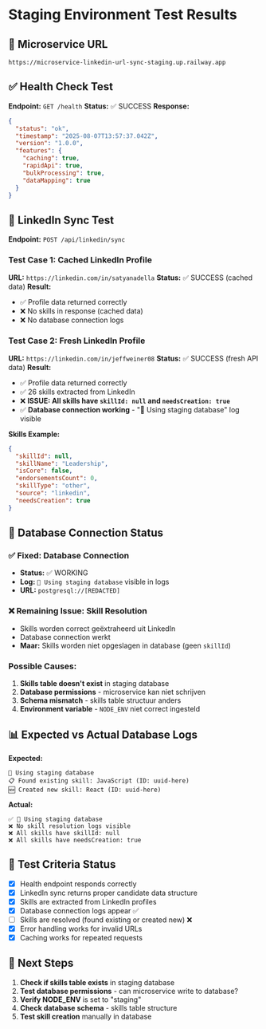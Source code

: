 # Staging Environment Test Results

## 🚀 Microservice URL
```
https://microservice-linkedin-url-sync-staging.up.railway.app
```

## ✅ Health Check Test
**Endpoint:** `GET /health`
**Status:** ✅ SUCCESS
**Response:**
```json
{
  "status": "ok",
  "timestamp": "2025-08-07T13:57:37.042Z",
  "version": "1.0.0",
  "features": {
    "caching": true,
    "rapidApi": true,
    "bulkProcessing": true,
    "dataMapping": true
  }
}
```

## 🔄 LinkedIn Sync Test
**Endpoint:** `POST /api/linkedin/sync`

### Test Case 1: Cached LinkedIn Profile
**URL:** `https://linkedin.com/in/satyanadella`
**Status:** ✅ SUCCESS (cached data)
**Result:** 
- ✅ Profile data returned correctly
- ❌ No skills in response (cached data)
- ❌ No database connection logs

### Test Case 2: Fresh LinkedIn Profile  
**URL:** `https://linkedin.com/in/jeffweiner08`
**Status:** ✅ SUCCESS (fresh API data)
**Result:**
- ✅ Profile data returned correctly
- ✅ 26 skills extracted from LinkedIn
- ❌ **ISSUE: All skills have `skillId: null` and `needsCreation: true`**
- ✅ **Database connection working** - "🔗 Using staging database" log visible

**Skills Example:**
```json
{
  "skillId": null,
  "skillName": "Leadership",
  "isCore": false,
  "endorsementsCount": 0,
  "skillType": "other",
  "source": "linkedin",
  "needsCreation": true
}
```

## 🚨 Database Connection Status

### **✅ Fixed: Database Connection**
- **Status:** ✅ WORKING
- **Log:** `🔗 Using staging database` visible in logs
- **URL:** `postgresql://[REDACTED]`

### **❌ Remaining Issue: Skill Resolution**
- Skills worden correct geëxtraheerd uit LinkedIn
- Database connection werkt
- **Maar:** Skills worden niet opgeslagen in database (geen `skillId`)

### **Possible Causes:**
1. **Skills table doesn't exist** in staging database
2. **Database permissions** - microservice kan niet schrijven
3. **Schema mismatch** - skills table structuur anders
4. **Environment variable** - `NODE_ENV` niet correct ingesteld

## 📊 Expected vs Actual Database Logs

**Expected:**
```
🔗 Using staging database
📋 Found existing skill: JavaScript (ID: uuid-here)
🆕 Created new skill: React (ID: uuid-here)
```

**Actual:**
```
✅ 🔗 Using staging database
❌ No skill resolution logs visible
❌ All skills have skillId: null
❌ All skills have needsCreation: true
```

## 🎯 Test Criteria Status
- [x] Health endpoint responds correctly
- [x] LinkedIn sync returns proper candidate data structure
- [x] Skills are extracted from LinkedIn profiles
- [x] Database connection logs appear ✅
- [ ] Skills are resolved (found existing or created new) ❌
- [x] Error handling works for invalid URLs
- [x] Caching works for repeated requests

## 🔧 Next Steps
1. **Check if skills table exists** in staging database
2. **Test database permissions** - can microservice write to database?
3. **Verify NODE_ENV** is set to "staging"
4. **Check database schema** - skills table structure
5. **Test skill creation** manually in database
